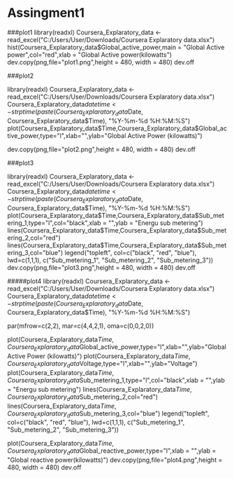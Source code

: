 # Assingment1
###plot1
library(readxl)
Coursera_Explaratory_data <- read_excel("C:/Users/User/Downloads/Coursera Explaratory data.xlsx")
hist(Coursera_Explaratory_data$Global_active_power,main = "Global Active power",col="red",xlab = "Global Active power(kilowatts")
dev.copy(png,file="plot1.png",height = 480, width = 480)
dev.off




###plot2

library(readxl)
Coursera_Explaratory_data <- read_excel("C:/Users/User/Downloads/Coursera Explaratory data.xlsx")
Coursera_Explaratory_data$datetime <- strptime(paste(Coursera_Explaratory_data$Date, Coursera_Explaratory_data$Time), "%Y-%m-%d %H:%M:%S")
plot(Coursera_Explaratory_data$Time,Coursera_Explaratory_data$Global_active_power,type="l",xlab="",ylab="Global Active Power (kilowatts)")

dev.copy(png,file="plot2.png",height = 480, width = 480)
dev.off


###plot3

library(readxl)
Coursera_Explaratory_data <- read_excel("C:/Users/User/Downloads/Coursera Explaratory data.xlsx")
Coursera_Explaratory_data$datetime <- strptime(paste(Coursera_Explaratory_data$Date, Coursera_Explaratory_data$Time), "%Y-%m-%d %H:%M:%S")
plot(Coursera_Explaratory_data$Time,Coursera_Explaratory_data$Sub_metering_1,type="l",col="black",xlab = "",ylab = "Energu sub metering")
lines(Coursera_Explaratory_data$Time,Coursera_Explaratory_data$Sub_metering_2,col="red")
lines(Coursera_Explaratory_data$Time,Coursera_Explaratory_data$Sub_metering_3,col="blue")
legend("topleft", col=c("black", "red", "blue"), lwd=c(1,1,1),
       c("Sub_metering_1", "Sub_metering_2", "Sub_metering_3"))
dev.copy(png,file="plot3.png",height = 480, width = 480)
dev.off



#####plot4
library(readxl)
Coursera_Explaratory_data <- read_excel("C:/Users/User/Downloads/Coursera Explaratory data.xlsx")
Coursera_Explaratory_data$datetime <- strptime(paste(Coursera_Explaratory_data$Date, Coursera_Explaratory_data$Time), "%Y-%m-%d %H:%M:%S")

par(mfrow=c(2,2), mar=c(4,4,2,1), oma=c(0,0,2,0))

plot(Coursera_Explaratory_data$Time,Coursera_Explaratory_data$Global_active_power,type="l",xlab="",ylab="Global Active Power (kilowatts)")
plot(Coursera_Explaratory_data$Time,Coursera_Explaratory_data$Voltage,type="l",xlab="",ylab="Voltage")
plot(Coursera_Explaratory_data$Time,Coursera_Explaratory_data$Sub_metering_1,type="l",col="black",xlab = "",ylab = "Energu sub metering")
lines(Coursera_Explaratory_data$Time,Coursera_Explaratory_data$Sub_metering_2,col="red")
lines(Coursera_Explaratory_data$Time,Coursera_Explaratory_data$Sub_metering_3,col="blue")
legend("topleft", col=c("black", "red", "blue"), lwd=c(1,1,1),
       c("Sub_metering_1", "Sub_metering_2", "Sub_metering_3"))

plot(Coursera_Explaratory_data$Time,Coursera_Explaratory_data$Global_reactive_power,type="l",xlab = "",ylab = "Global reactive power(kilowatts)")
dev.copy(png,file="plot4.png",height = 480, width = 480)
dev.off
